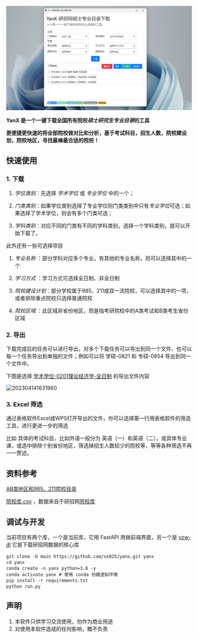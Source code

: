 
![img.png](assets/img/img.png)

**YanX 是一个一键下载全国所有院校*硕士研究生专业目录*的工具**

**更便捷更快速的将全部院校做对比和分析，基于考试科目，招生人数，院校建设划，院校地区，寻找最棒最合适的院校！**


## 快速使用

### 1. 下载

1. *学位类别*：先选择 *学术学位* 或 *专业学位* 中的一个；

2. *门类类别*：如果学位类别选择了专业学位则门类类别中只有*专业学位*可选；如果选择了学术学位，则会有多个门类可选；


3. *学科类别*：对应不同的门类有不同的学科类别，选择一个学科类别，就可以开始下载了。

此外还有一些可选择项目

1. *专业名称* ：部分学科对应多个专业，有其他的专业名称，则可以选择其中的一个

2. *学习方式* ：学习方式可选择全日制、非全日制

3. *院校建设计划*：部分学校属于985、211或双一流院校，可以选择其中的一项，或者排除重点院校只选择普通院校

4. *院校区域* ：此区域非省份地区，而是指考研院校中的A类考试和B类考生省份区域

### 2. 导出

下载完成后的任务可以进行导出，对多个下载任务可以导出到同一个文件、也可以每一个任务导出到单独的文件；例如可以将 学硕-0821 和
专硕-0854 导出到同一个文件中。

下图是选择 [学术学位-0201理论经济学-全日制](https://github.com/xx025/YanX/blob/pages/docs/%E5%AD%A6%E6%9C%AF%E5%AD%A6%E4%BD%8D-0201%E7%90%86%E8%AE%BA%E7%BB%8F%E6%B5%8E%E5%AD%A6-%E5%85%A8%E6%97%A5%E5%88%B6-2022-09-16-8.csv)
的导出文件内容

![202304141631960](https://st.ai55.cc/img/202304141631960.png)

### 3. Excel 筛选

通过表格软件Excel或WPS打开导出的文件，你可以选择第一行用表格软件的筛选工具，进行更进一步的筛选

比如 具体的考试科目，比如外语一般分为 英语（一）和英语（二），或具体专业课，或选中排除个别省份地区，筛选掉招生人数较少的院校等，等等各种筛选不再一一赘述。

## 资料参考

[AB类地区和985、211院校目录](assets/AB类地区和985、211院校目录)

[院校库.csv](assets/院校库.csv)
，数据来自于研招网[院校库](https://yz.chsi.com.cn/sch/)

## 调试与开发

当前项目有两个库，一个是当前库，它用 FastAPI 用做前端界面，另一个是 [yzw-dl](https://github.com/xx025/yzw-dl) 它是下载研招网数据的核心库

```shell
git clone -b main https://github.com/xx025/yanx.git yanx
cd yanx
conda create -n yanx python=3.8 -y
conda activate yanx # 使用 conda 创建虚拟环境
pip install -r requirements.txt
python run.py
```

## 声明

1. 本软件只供学习交流使用，勿作为商业用途
2. 对使用本软件造成的任何影响，概不负责


